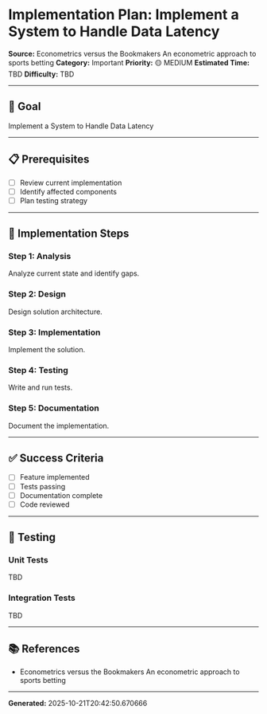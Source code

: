 # Implementation Plan: Implement a System to Handle Data Latency

**Source:** Econometrics versus the Bookmakers An econometric approach to sports betting
**Category:** Important
**Priority:** 🟡 MEDIUM
**Estimated Time:** TBD
**Difficulty:** TBD

---

## 🎯 Goal

Implement a System to Handle Data Latency

---

## 📋 Prerequisites

- [ ] Review current implementation
- [ ] Identify affected components
- [ ] Plan testing strategy

---

## 🔧 Implementation Steps

### Step 1: Analysis

Analyze current state and identify gaps.

### Step 2: Design

Design solution architecture.

### Step 3: Implementation

Implement the solution.

### Step 4: Testing

Write and run tests.

### Step 5: Documentation

Document the implementation.

---

## ✅ Success Criteria

- [ ] Feature implemented
- [ ] Tests passing
- [ ] Documentation complete
- [ ] Code reviewed

---

## 🧪 Testing

### Unit Tests

TBD

### Integration Tests

TBD

---

## 📚 References

- Econometrics versus the Bookmakers An econometric approach to sports betting

---

**Generated:** 2025-10-21T20:42:50.670666
